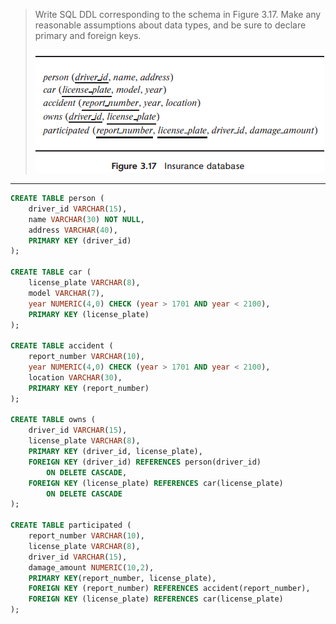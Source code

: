 > Write SQL DDL corresponding to the schema in Figure 3.17. Make any reasonable assumptions about data types, and be sure to declare primary and foreign keys.
>
> ![1693580365242](image/3.13/1693580365242.png)

---

```sql
CREATE TABLE person (
    driver_id VARCHAR(15),
    name VARCHAR(30) NOT NULL, 
    address VARCHAR(40), 
    PRIMARY KEY (driver_id)
);

CREATE TABLE car (
    license_plate VARCHAR(8), 
    model VARCHAR(7), 
    year NUMERIC(4,0) CHECK (year > 1701 AND year < 2100), 
    PRIMARY KEY (license_plate)
);

CREATE TABLE accident ( 
    report_number VARCHAR(10), 
    year NUMERIC(4,0) CHECK (year > 1701 AND year < 2100),
    location VARCHAR(30), 
    PRIMARY KEY (report_number)
);

CREATE TABLE owns (
    driver_id VARCHAR(15),
    license_plate VARCHAR(8),
    PRIMARY KEY (driver_id, license_plate), 
    FOREIGN KEY (driver_id) REFERENCES person(driver_id) 
        ON DELETE CASCADE, 
    FOREIGN KEY (license_plate) REFERENCES car(license_plate)
        ON DELETE CASCADE
);

CREATE TABLE participated ( 
    report_number VARCHAR(10), 
    license_plate VARCHAR(8), 
    driver_id VARCHAR(15),
    damage_amount NUMERIC(10,2),
    PRIMARY KEY(report_number, license_plate),
    FOREIGN KEY (report_number) REFERENCES accident(report_number), 
    FOREIGN KEY (license_plate) REFERENCES car(license_plate)
);
```
